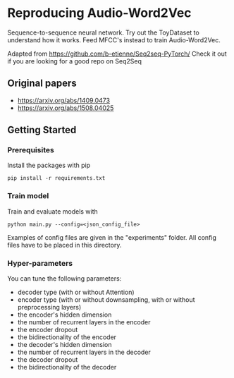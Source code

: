 # Reproducing Audio-Word2Vec
Sequence-to-sequence neural network.
Try out the ToyDataset to understand how it works.
Feed MFCC's instead to train Audio-Word2Vec.


Adapted from https://github.com/b-etienne/Seq2seq-PyTorch/
Check it out if you are looking for a good repo on Seq2Seq
## Original papers

* https://arxiv.org/abs/1409.0473
* https://arxiv.org/abs/1508.04025

## Getting Started


### Prerequisites

Install the packages with pip

```
pip install -r requirements.txt
```

### Train model

Train and evaluate models with

```
python main.py --config=<json_config_file>
```
Examples of config files are given in the "experiments" folder. All config files have to be placed in this directory.
### Hyper-parameters

You can tune the following parameters:

* decoder type (with or without Attention)
* encoder type (with or without downsampling, with or without preprocessing layers)
* the encoder's hidden dimension
* the number of recurrent layers in the encoder
* the encoder dropout
* the bidirectionality of the encoder
* the decoder's hidden dimension
* the number of recurrent layers in the decoder
* the decoder dropout
* the bidirectionality of the decoder
